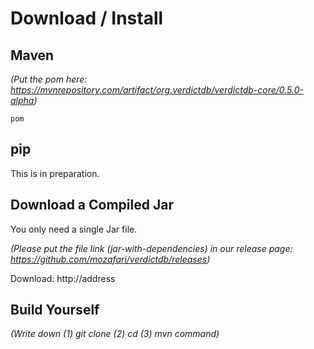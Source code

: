 # Download / Install

## Maven

*(Put the pom here: https://mvnrepository.com/artifact/org.verdictdb/verdictdb-core/0.5.0-alpha)*

```
pom
```

## pip

This is in preparation.


## Download a Compiled Jar

You only need a single Jar file.

*(Please put the file link (jar-with-dependencies) in our release page: https://github.com/mozafari/verdictdb/releases)*

Download: http://address


## Build Yourself

*(Write down (1) git clone (2) cd (3) mvn command)*

